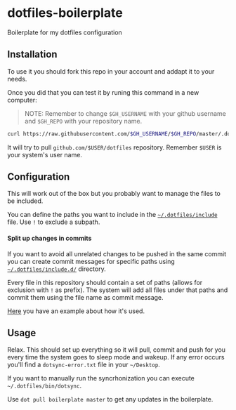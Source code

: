 # dotfiles-boilerplate

Boilerplate for my dotfiles configuration

## Installation

To use it you should fork this repo in your account and addapt it to your needs.

Once you did that you can test it by runing this command in a new computer:

> NOTE: Remember to change `$GH_USERNAME` with your github username and `$GH_REPO` with your repository name.

```bash
curl https://raw.githubusercontent.com/$GH_USERNAME/$GH_REPO/master/.dotfiles/install.sh | bash
```

It will try to pull `github.com/$USER/dotfiles` repository. Remember `$USER` is your system's user name.

## Configuration

This will work out of the box but you probably want to manage the files to be included.

You can define the paths you want to include in the [`~/.dotfiles/include`](https://github.com/amatiasq/dotfiles-boilerplate/blob/master/.dotfiles/include) file. Use `!` to exclude a subpath.

#### Split up changes in commits

If you want to avoid all unrelated changes to be pushed in the same commit you can create commit messages for specific paths using [`~/.dotfiles/include.d/`](https://github.com/amatiasq/dotfiles-boilerplate/tree/master/.dotfiles/include.d) directory.

Every file in this repository should contain a set of paths (allows for exclusion with `!` as prefix). The system will add all files under that paths and commit them using the file name as commit message.

[Here](https://github.com/amatiasq/dotfiles-boilerplate/blob/master/.dotfiles/include.d/Config%20-%20.dotfiles) you have an example about how it's used.

## Usage

Relax. This should set up everything so it will pull, commit and push for you every time the system goes to sleep mode and wakeup. If any error occurs you'll find a `dotsync-error.txt` file in your `~/Desktop`.

If you want to manually run the syncrhonization you can execute `~/.dotfiles/bin/dotsync`.

Use `dot pull boilerplate master` to get any updates in the boilerplate.
